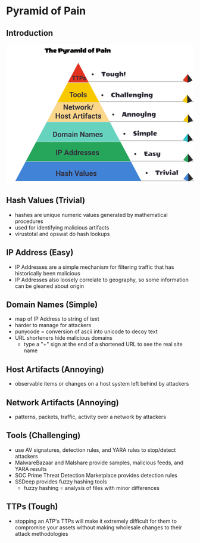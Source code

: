 # Pyramid of Pain

## Introduction

![Pyramid of Pain](../_assets/THMPyramidOfPain.png "Pyramid of Pain")

## Hash Values (Trivial)

- hashes are unique numeric values generated by mathematical procedures
- used for identifying malicious artifacts
- virustotal and opswat do hash lookups

## IP Address (Easy)

- IP Addresses are a simple mechanism for filtering traffic that has historically been malicious
- IP Addresses also loosely correlate to geography, so some information can be gleaned about origin

## Domain Names (Simple)

- map of IP Address to string of text
- harder to manage for attackers
- punycode = conversion of ascii into unicode to decoy text
- URL shorteners hide malicious domains
	- type a "+" sign at the end of a shortened URL to see the real site name

## Host Artifacts (Annoying)

- observable items or changes on a host system left behind by attackers

## Network Artifacts (Annoying)

- patterns, packets, traffic, activity over a network by attackers

## Tools (Challenging)

- use AV signatures, detection rules, and YARA rules to stop/detect attackers
- MalwareBazaar and Malshare provide samples, malicious feeds, and YARA results
- SOC Prime Threat Detection Marketplace provides detection rules
- SSDeep provides fuzzy hashing tools
	- fuzzy hashing = analysis of files with minor differences 

## TTPs (Tough)

- stopping an ATP's TTPs will make it extremely difficult for them to compromise your assets without making wholesale changes to their attack methodologies


